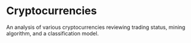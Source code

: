 # Cryptocurrencies
An analysis of various cryptocurrencies reviewing trading status, mining algorithm, and a classification model.

